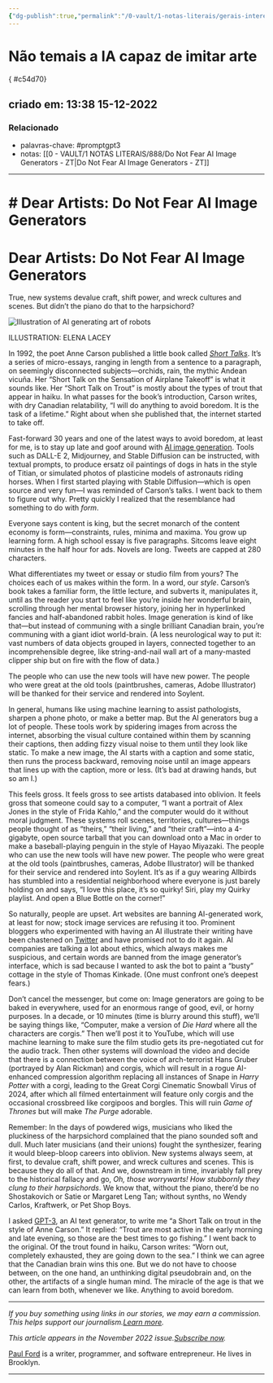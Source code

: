 ```yaml
---
{"dg-publish":true,"permalink":"/0-vault/1-notas-literais/gerais-interesses/nao-temais-a-ia-capaz-de-imitar-arte/","tags":["promptgpt3"],"dgHomeLink":true,"dgShowLocalGraph":true,"dgShowFileTree":true,"dgEnableSearch":true}
---
```


# Não temais a IA capaz de imitar arte
{ #c54d70}


## criado em: 13:38 15-12-2022

### Relacionado
- palavras-chave: #promptgpt3 
- notas: [[0 - VAULT/1 NOTAS LITERAIS/888/Do Not Fear AI Image Generators - ZT\|Do Not Fear AI Image Generators - ZT]]
---
# # Dear Artists: Do Not Fear AI Image Generators
# Dear Artists: Do Not Fear AI Image Generators

True, new systems devalue craft, shift power, and wreck cultures and scenes. But didn’t the piano do that to the harpsichord?

![Illustration of AI generating art of robots](https://media.wired.com/photos/63486e89acf5cc5989c3517c/master/w_2560%2Cc_limit/WI110122_ST_Ford_01.jpg)

ILLUSTRATION: ELENA LACEY

In 1992, the poet Anne Carson published a little book called [_Short Talks_](https://12ft.io/proxy?q=https%3A%2F%2Fwww.amazon.com%2FShort-Talks-Anne-Carson%2Fdp%2F1771313420%2F). It’s a series of micro-essays, ranging in length from a sentence to a paragraph, on seemingly disconnected subjects—orchids, rain, the mythic Andean vicuña. Her “Short Talk on the Sensation of Airplane Takeoff” is what it sounds like. Her “Short Talk on Trout” is mostly about the types of trout that appear in haiku. In what passes for the book’s introduction, Carson writes, with dry Canadian relatability, “I will do anything to avoid boredom. It is the task of a lifetime.” Right about when she published that, the internet started to take off.

Fast-forward 30 years and one of the latest ways to avoid boredom, at least for me, is to stay up late and goof around with [AI image generation](https://12ft.io/proxy?q=https%3A%2F%2Fwww.wired.com%2Ftag%2Fartificial-intelligence). Tools such as DALL-E 2, Midjourney, and Stable Diffusion can be instructed, with textual prompts, to produce ersatz oil paintings of dogs in hats in the style of Titian, or simulated photos of plasticine models of astronauts riding horses. When I first started playing with Stable Diffusion—which is open source and very fun—I was reminded of Carson’s talks. I went back to them to figure out why. Pretty quickly I realized that the resemblance had something to do with _form_.

Everyone says content is king, but the secret monarch of the content economy is form—constraints, rules, minima and maxima. You grow up learning form. A high school essay is five paragraphs. Sitcoms leave eight minutes in the half hour for ads. Novels are long. Tweets are capped at 280 characters.

What differentiates my tweet or essay or studio film from yours? The choices each of us makes within the form. In a word, our _style_. Carson’s book takes a familiar form, the little lecture, and subverts it, manipulates it, until as the reader you start to feel like you’re inside her wonderful brain, scrolling through her mental browser history, joining her in hyperlinked fancies and half-abandoned rabbit holes. Image generation is kind of like that—but instead of communing with a single brilliant Canadian brain, you’re communing with a giant idiot world-brain. (A less neurological way to put it: vast numbers of data objects grouped in layers, connected together to an incomprehensible degree, like string-and-nail wall art of a many-masted clipper ship but on fire with the flow of data.)

The people who can use the new tools will have new power. The people who were great at the old tools (paintbrushes, cameras, Adobe Illustrator) will be thanked for their service and rendered into Soylent.

In general, humans like using machine learning to assist pathologists, sharpen a phone photo, or make a better map. But the AI generators bug a lot of people. These tools work by spidering images from across the internet, absorbing the visual culture contained within them by scanning their captions, then adding fizzy visual noise to them until they look like static. To make a new image, the AI starts with a caption and some static, then runs the process backward, removing noise until an image appears that lines up with the caption, more or less. (It’s bad at drawing hands, but so am I.)

This feels gross. It feels gross to see artists databased into oblivion. It feels gross that someone could say to a computer, “I want a portrait of Alex Jones in the style of Frida Kahlo,” and the computer would do it without moral judgment. These systems roll scenes, territories, cultures—things people thought of as “theirs,” “their living,” and “their craft”—into a 4-gigabyte, open source tarball that you can download onto a Mac in order to make a baseball-playing penguin in the style of Hayao Miyazaki. The people who can use the new tools will have new power. The people who were great at the old tools (paintbrushes, cameras, Adobe Illustrator) will be thanked for their service and rendered into Soylent. It’s as if a guy wearing Allbirds has stumbled into a residential neighborhood where everyone is just barely holding on and says, “I love this place, it’s so quirky! Siri, play my Quirky playlist. And open a Blue Bottle on the corner!”

So naturally, people are upset. Art websites are banning AI-generated work, at least for now; stock image services are refusing it too. Prominent bloggers who experimented with having an AI illustrate their writing have been chastened on [Twitter](https://12ft.io/proxy?q=https%3A%2F%2Fwww.wired.com%2Ftag%2Ftwitter) and have promised not to do it again. AI companies are talking a lot about ethics, which always makes me suspicious, and certain words are banned from the image generator’s interface, which is sad because I wanted to ask the bot to paint a “busty” cottage in the style of Thomas Kinkade. (One must confront one’s deepest fears.)

Don’t cancel the messenger, but come on: Image generators are going to be baked in everywhere, used for an enormous range of good, evil, or horny purposes. In a decade, or 10 minutes (time is blurry around this stuff), we’ll be saying things like, “Computer, make a version of _Die Hard_ where all the characters are corgis.” Then we’ll post it to YouTube, which will use machine learning to make sure the film studio gets its pre-negotiated cut for the audio track. Then other systems will download the video and decide that there is a connection between the voice of arch-terrorist Hans Gruber (portrayed by Alan Rickman) and corgis, which will result in a rogue AI-enhanced compression algorithm replacing all instances of Snape in _Harry Potter_ with a corgi, leading to the Great Corgi Cinematic Snowball Virus of 2024, after which all filmed entertainment will feature only corgis and the occasional crossbreed like corgipoos and borgles. This will ruin _Game of Thrones_ but will make _The Purge_ adorable.

Remember: In the days of powdered wigs, musicians who liked the pluckiness of the harpsichord complained that the piano sounded soft and dull. Much later musicians (and their unions) fought the synthesizer, fearing it would bleep-bloop careers into oblivion. New systems always seem, at first, to devalue craft, shift power, and wreck cultures and scenes. This is because they do all of that. And we, downstream in time, invariably fall prey to the historical fallacy and go, _Oh, those worrywarts! How stubbornly they clung to their harpsichords_. We know that, without the piano, there’d be no Shostakovich or Satie or Margaret Leng Tan; without synths, no Wendy Carlos, Kraftwerk, or Pet Shop Boys.

I asked [GPT-3](https://12ft.io/proxy?q=https%3A%2F%2Fwww.wired.com%2Fstory%2Fai-text-generator-gpt-3-learning-language-fitfully%2F), an AI text generator, to write me “a Short Talk on trout in the style of Anne Carson.” It replied: “Trout are most active in the early morning and late evening, so those are the best times to go fishing.” I went back to the original. Of the trout found in haiku, Carson writes: “Worn out, completely exhausted, they are going down to the sea.” I think we can agree that the Canadian brain wins this one. But we do not have to choose between, on the one hand, an unthinking digital pseudobrain and, on the other, the artifacts of a single human mind. The miracle of the age is that we can learn from both, whenever we like. Anything to avoid boredom.

---

_If you buy something using links in our stories, we may earn a commission. This helps support our journalism._[_Learn more_](https://12ft.io/proxy?q=https%3A%2F%2Fwww.wired.com%2F2015%2F11%2Faffiliate-link-policy%2F)_._

_This article appears in the November 2022 issue._[_Subscribe now_](https://12ft.io/proxy?q=https%3A%2F%2Fsubscribe.wired.com%2Fsubscribe%2Fsplits%2Fwired%2FWIR_Edit_Hardcoded%3Fsource%3DArticleEnd_CMlink)_._

[Paul Ford](https://12ft.io/proxy?q=https%3A%2F%2Fwww.wired.com%2Fauthor%2Fpaul-ford%2F) is a writer, programmer, and software entrepreneur. He lives in Brooklyn.

---




